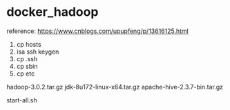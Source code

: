 # docker_hadoop



reference:
https://www.cnblogs.com/upupfeng/p/13616125.html

1. cp hosts
2. isa ssh keygen
3. cp .ssh
4. cp sbin
5. cp etc

hadoop-3.0.2.tar.gz
jdk-8u172-linux-x64.tar.gz
apache-hive-2.3.7-bin.tar.gz


start-all.sh